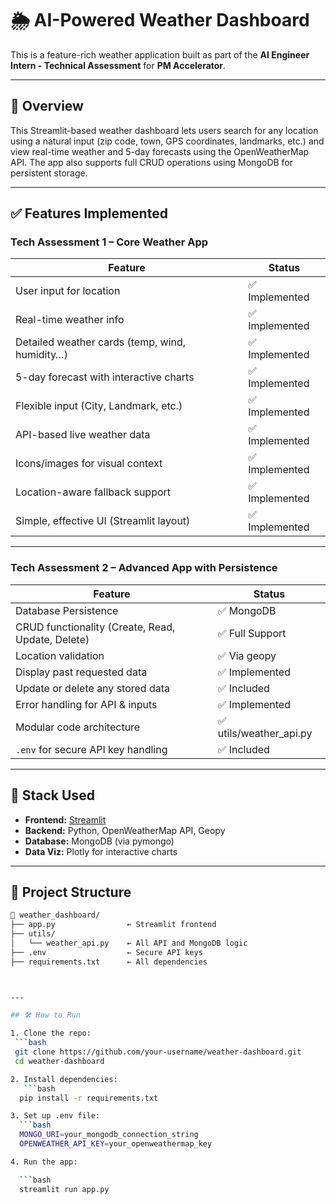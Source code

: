 # 🌦️ AI-Powered Weather Dashboard

This is a feature-rich weather application built as part of the **AI Engineer Intern - Technical Assessment** for **PM Accelerator**.

---

## 📌 Overview

This Streamlit-based weather dashboard lets users search for any location using a natural input (zip code, town, GPS coordinates, landmarks, etc.) and view real-time weather and 5-day forecasts using the OpenWeatherMap API. The app also supports full CRUD operations using MongoDB for persistent storage.

---

## ✅ Features Implemented

### Tech Assessment 1 – Core Weather App

| Feature                                           | Status           |
|--------------------------------------------------|------------------|
| User input for location                          | ✅ Implemented   |
| Real-time weather info                           | ✅ Implemented   |
| Detailed weather cards (temp, wind, humidity…)   | ✅ Implemented   |
| 5-day forecast with interactive charts           | ✅ Implemented   |
| Flexible input (City, Landmark, etc.)       | ✅ Implemented   |
| API-based live weather data                      | ✅ Implemented   |
| Icons/images for visual context                  | ✅ Implemented   |
| Location-aware fallback support                  | ✅ Implemented   |
| Simple, effective UI (Streamlit layout)          | ✅ Implemented   |

---

### Tech Assessment 2 – Advanced App with Persistence

| Feature                                           | Status           |
|--------------------------------------------------|------------------|
| Database Persistence                             | ✅ MongoDB       |
| CRUD functionality (Create, Read, Update, Delete)| ✅ Full Support  |
| Location validation                              | ✅ Via geopy     |
| Display past requested data                      | ✅ Implemented   |
| Update or delete any stored data                 | ✅ Included      |
| Error handling for API & inputs                  | ✅ Implemented   |
| Modular code architecture                        | ✅ utils/weather_api.py |
| `.env` for secure API key handling               | ✅ Included      |

---

## 🧠 Stack Used

- **Frontend:** [Streamlit](https://streamlit.io/)
- **Backend:** Python, OpenWeatherMap API, Geopy
- **Database:** MongoDB (via pymongo)
- **Data Viz:** Plotly for interactive charts

---

## 📂 Project Structure

  ```bash
📁 weather_dashboard/
├── app.py                ← Streamlit frontend
├── utils/
│   └── weather_api.py    ← All API and MongoDB logic
├── .env                  ← Secure API keys
├── requirements.txt      ← All dependencies



---

## 🛠️ How to Run

1. Clone the repo:
   ```bash
   git clone https://github.com/your-username/weather-dashboard.git
   cd weather-dashboard

2. Install dependencies:
     ```bash
    pip install -r requirements.txt

3. Set up .env file:
    ```bash
    MONGO_URI=your_mongodb_connection_string
    OPENWEATHER_API_KEY=your_openweathermap_key

4. Run the app:

    ```bash
    streamlit run app.py